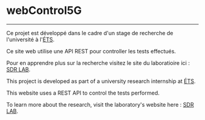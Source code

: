 # webControl5G
---
Ce projet est développé dans le cadre d'un stage de recherche de l'université à l'[ÉTS](https://www.etsmtl.ca/).

Ce site web utilise une API REST pour controller les tests effectués.

Pour en apprendre plus sur la recherche visitez le site du laboratioire ici : [SDR LAB](http://sdr-lab.u-pem.fr/RL_DDoS_Attack_Mitigation_5G_V2X.html).






This project is developed as part of a university research internship at [ÉTS](https://www.etsmtl.ca/).

This website uses a REST API to control the tests performed.

To learn more about the research, visit the laboratory's website here : [SDR LAB](http://sdr-lab.u-pem.fr/RL_DDoS_Attack_Mitigation_5G_V2X.html).
